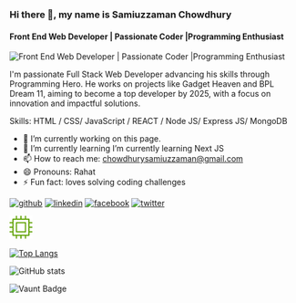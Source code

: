 ### Hi there 👋, my name is Samiuzzaman Chowdhury
#### Front End Web Developer | Passionate Coder |Programming Enthusiast
![Front End Web Developer | Passionate Coder |Programming Enthusiast]("https://komarev.com/ghpvc/?username=samiuzaman&label=Profile%20views&color=0e75b6&style=flat)

I'm  passionate Full Stack Web Developer advancing his skills through Programming Hero. He works on projects like Gadget Heaven and BPL Dream 11, aiming to become a top developer by 2025, with a focus on innovation and impactful solutions.

Skills:  HTML / CSS/ JavaScript / REACT / Node JS/ Express JS/ MongoDB

- 🔭 I’m currently working on this page. 
- 🌱 I’m currently learning I’m currently learning Next JS 
- 📫 How to reach me: chowdhurysamiuzzaman@gmail.com 
- 😄 Pronouns: Rahat 
- ⚡ Fun fact: loves solving coding challenges 


[<img src='https://cdn.jsdelivr.net/npm/simple-icons@3.0.1/icons/github.svg' alt='github' height='40'>](https://github.com/samiuzaman)  [<img src='https://cdn.jsdelivr.net/npm/simple-icons@3.0.1/icons/linkedin.svg' alt='linkedin' height='40'>](https://www.linkedin.com/in/samiuzaman/)  [<img src='https://cdn.jsdelivr.net/npm/simple-icons@3.0.1/icons/facebook.svg' alt='facebook' height='40'>](https://www.facebook.com/samiuzzaman201)  [<img src='https://cdn.jsdelivr.net/npm/simple-icons@3.0.1/icons/twitter.svg' alt='twitter' height='40'>](https://twitter.com/samiuzzaman201)  

<a href='https://docs.github.com/en/developers'><img src='https://raw.githubusercontent.com/acervenky/animated-github-badges/master/assets/devbadge.gif' width='40' height='40'></a> 

[![Top Langs](https://github-readme-stats.vercel.app/api/top-langs/?username=samiuzaman)](https://github.com/anuraghazra/github-readme-stats)

![GitHub stats](https://github-readme-stats.vercel.app/api?username=samiuzaman&show_icons=true)  

![Vaunt Badge](https://api.vaunt.dev/v1/github/entities/samiuzaman/contributions?format=svg&private=false)  

